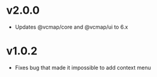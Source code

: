 # v2.0.0

- Updates @vcmap/core and @vcmap/ui to 6.x

# v1.0.2

- Fixes bug that made it impossible to add context menu
